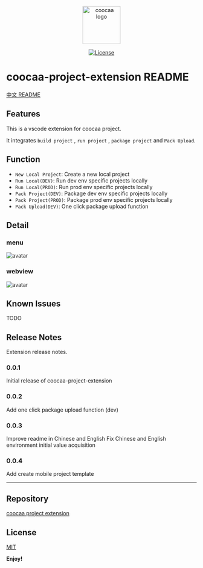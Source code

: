 <p align="center"><a href="https://github.com/wrh8214158/coocaa-project-extension" target="_blank" rel="noopener noreferrer"><img width="100" src="https://ae01.alicdn.com/kf/Hb47a85cc35084db2a6fcb704a5016a5cC.png" alt="coocaa logo"></a></p>

<p align="center">
  <a href="https://github.com/wrh8214158/coocaa-project-extension/blob/main/LICENSE"><img src="https://img.shields.io/npm/l/vue.svg?sanitize=true" alt="License"></a>
  <br>
</p>

# coocaa-project-extension README

[中文 README](README.md)

## Features

This is a vscode extension for coocaa project.

It integrates `build project` , `run project` , `package project` and `Pack Upload`.

## Function

- `New Local Project`: Create a new local project
- `Run Local(DEV)`: Run dev env specific projects locally
- `Run Local(PROD)`: Run prod env specific projects locally
- `Pack Project(DEV)`: Package dev env specific projects locally
- `Pack Project(PROD)`: Package prod env specific projects locally
- `Pack Upload(DEV)`: One click package upload function

## Detail

### menu

![avatar](https://ae01.alicdn.com/kf/Hdfeb07363e4f49deb37ffaf128f7d723K.png)

### webview

![avatar](https://ae01.alicdn.com/kf/H6cf6b92af9844588b348465afa93d6a7Z.png)

## Known Issues

TODO

## Release Notes

Extension release notes.

### 0.0.1

Initial release of coocaa-project-extension

### 0.0.2

Add one click package upload function (dev)

### 0.0.3

Improve readme in Chinese and English
Fix Chinese and English environment initial value acquisition

### 0.0.4

Add create mobile project template

---

## Repository

[coocaa project extension](https://github.com/wrh8214158/coocaa-project-extension)

## License

[MIT](https://opensource.org/licenses/MIT)

**Enjoy!**
